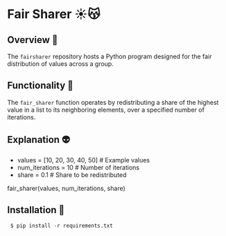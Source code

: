 # Fair Sharer ☀️😽

## Overview 🍄

The `fairsharer` repository hosts a Python program designed for the fair distribution of values across a group.

## Functionality 🌵

The `fair_sharer` function operates by redistributing a share of the highest value in a list to its neighboring elements, over a specified number of iterations.

## Explanation 👽

- values = [10, 20, 30, 40, 50]  # Example values
- num_iterations = 10  # Number of iterations
- share = 0.1  # Share to be redistributed

fair_sharer(values, num_iterations, share)

## Installation 🥝

``` $ pip install -r requirements.txt```
